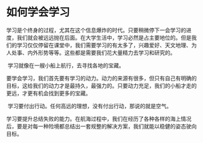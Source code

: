 # 如何学会学习

​	学习是个终身的过程，尤其在这个信息爆炸的时代。只要稍微停下一会学习的进度，我们就会被远远抛在后面。在大学生活中，学习必然是占主要地位的。但是我们的学习仅仅停留在课堂中，我们需要学习的有太多了，兴趣爱好、天文地理、为人处事、内外形势等等。这些都是需要我们花大量精力去学习和研究的。

​	学习就像在一艘小船上航行，去寻找各地的宝藏。

​	要学会学习，我们首先要有学习的动力。动力的来源有很多，但只有自己有明确的目标，这给我们的动力才是最持久，最强力的。只要动力充足，我们的小船才走的更远，才更有机会找到更多的宝藏。

​	学习要付出行动。任何高远的理想，没有付出行动，那说的就是空气。

​	学习要提升总结失败的能力。在航海过程中，我们在经历了各种各样的海上情况后，要是对每一种险境都总结出一套规整的解决方案，我们就能以稳健的姿态驶向目标。





